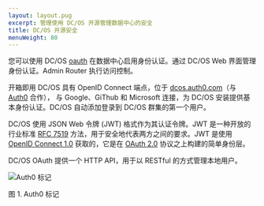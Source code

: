 ```yaml
---
layout: layout.pug
excerpt: 管理使用 DC/OS 开源管理数据中心的安全
title: DC/OS 开源安全
menuWeight: 80
---
```



您可以使用 DC/OS [oauth](https://github.com/dcos/dcos-oauth) 在数据中心启用身份认证。通过 DC/OS Web 界面管理身份认证。Admin Router 执行访问控制。

开箱即用 DC/OS 具有 OpenID Connect 端点，位于 [dcos.auth0.com](https://dcos.auth0.com/.well-known/openid-configuration)（与 [Auth0](https://auth0.com/) 合作）， 与 Google、GiThub 和 Microsoft 连接，为 DC/OS 安装提供基本身份认证。DC/OS 自动添加登录到 DC/OS 群集的第一个用户。

DC/OS 使用 JSON Web 令牌 (JWT) 格式作为其认证令牌。JWT 是一种开放的行业标准 [RFC
7519](https://tools.ietf.org/html/rfc7519) 方法，用于安全地代表两方之间的要求。JWT 是使用
[OpenID Connect 1.0](https://openid.net/specs/openid-connect-core-1_0.html) 获取的，它是在
[OAuth 2.0](http://oauth.net/2/) 协议之上构建的简单身份层。

DC/OS OAuth 提供一个 HTTP API，用于以 RESTful 的方式管理本地用户。

![Auth0 标记](/cn/1.11/img/a0-badge-light.png)

图 1. Auth0 标记
